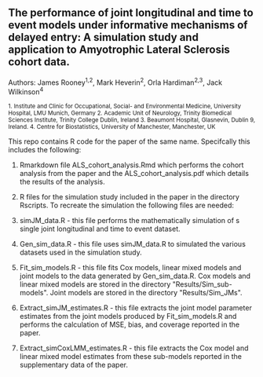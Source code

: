 ## The performance of joint longitudinal and time to event models under informative mechanisms of delayed entry: A simulation study and application to Amyotrophic Lateral Sclerosis cohort data.

Authors: James Rooney<sup>1,2</sup>, Mark Heverin<sup>2</sup>, Orla Hardiman<sup>2,3</sup>, Jack Wilkinson<sup>4</sup>

<sup>
1. Institute and Clinic for Occupational, Social- and Environmental Medicine, University Hospital, LMU Munich, Germany
2. Academic Unit of Neurology, Trinity Biomedical Sciences Institute, Trinity College Dublin, Ireland
3. Beaumont Hospital, Glasnevin, Dublin 9, Ireland.
4. Centre for Biostatistics, University of Manchester, Manchester, UK
</sup>

This repo contains R code for the paper of the same name. Specifcally this includes the following:

1. Rmarkdown file ALS_cohort_analysis.Rmd which performs the cohort analysis from the paper and the ALS_cohort_analysis.pdf which details the results of the analysis.

2. R files for the simulation study included in the paper in the directory Rscripts. To recreate the simulation the following files are needed:

  1. simJM_data.R - this file performs the mathematically simulation of s single joint longitudinal and time to event dataset.
  2. Gen_sim_data.R - this file uses simJM_data.R to simulated the various datasets used in the simulation study.
  3. Fit_sim_models.R - this file fits Cox models, linear mixed models and joint models to the data generated by Gen_sim_data.R. Cox models and linear mixed models are stored in the directory "Results/Sim_sub-models". Joint models are stored in the directory "Results/Sim_JMs".
  4. Extract_simJM_estimates.R - this file extracts the joint model parameter estimates from the joint models produced by Fit_sim_models.R and performs the calculation of MSE, bias, and coverage reported in the paper.
  5. Extract_simCoxLMM_estimates.R - this file extracts the Cox model and linear mixed model estimates from these sub-models reported in the supplementary data of the paper.


